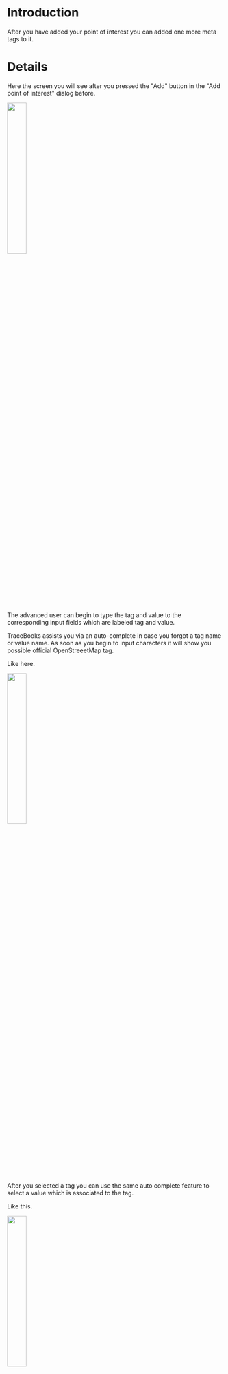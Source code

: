 Introduction
============

After you have added your point of interest you can added one more meta
tags to it.

Details
=======

Here the screen you will see after you pressed the "Add" button in the
"Add point of interest" dialog before.

<img src="http://swp-dv-ws2010-osm-1.googlecode.com/svn/wiki/img/manual_addmetapoin_empty.png" height="30%" width="30%"/>

The advanced user can begin to type the tag and value to the
corresponding input fields which are labeled tag and value.

TraceBooks assists you via an auto-complete in case you forgot a tag
name or value name. As soon as you begin to input characters it will
show you possible official OpenStreeetMap tag.

Like here.

<img src="http://swp-dv-ws2010-osm-1.googlecode.com/svn/wiki/img/manual_addmetapoin_empty_auto.png" height="30%" width="30%"/>

After you selected a tag you can use the same auto complete feature to
select a value which is associated to the tag.

Like this.

<img src="http://swp-dv-ws2010-osm-1.googlecode.com/svn/wiki/img/manual_addmetapoin_empty_auto2.png" height="30%" width="30%"/>

You are not bounded to official tags. New tag value pairs can be also
added. After you selected your tag and value you can added to your point
by pressing the "Save" button. An can repeat adding tags by pressing the
"Add" button in the previous dialog.

Some times it can happen that you do not exactly now which tag you can
use for your point of interest. In this case you can perform a full text
search based on the wiki description of tag value pairs of the
OpenStreetMap wiki page.

Press on the search button to go to the FullTextSearch dialog.

